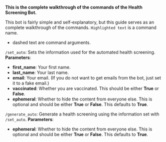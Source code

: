 **This is the complete walkthrough of the commands of the Health Screening Bot.**

This bot is fairly simple and self-explanatory, but this guide serves as an complete walkthrough of the commands.
`Highlighted text` is a command name.
- dashed text are command arguments.

`/set_auto`: Sets the information used for the automated health screening.
__Parameters__:
- **first_name**: Your first name.
- **last_name**: Your last name.
- **email**: Your email. (If you do not want to get emails from the bot, just set it to a fake email.)
- **vaccinated**: Whether you are vaccinated. This should be either __True__ or __False__.
- **ephemeral**: Whether to hide the content from everyone else. This is optional and should be either __True__ or __False__. This defaults to __True__.

`/generate_auto`: Generate a health screening using the information set with `/set_auto`.
__Parameters__:
- **ephemeral**: Whether to hide the content from everyone else. This is optional and should be either __True__ or __False__. This defaults to __True__.
